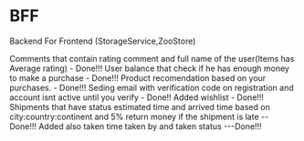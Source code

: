 # BFF
Backend For Frontend (StorageService,ZooStore)

Comments that contain rating comment and full name of the user(Items has Average rating) - Done!!!
User balance that check if he has enough money to make a purchase - Done!!!
Product recomendation based on your purchases. -  Done!!!
Seding email with verification code  on registration and account isnt active until you verify - Done!!
Added wishlist - Done!!!
Shipments that have status estimated time and arrived time based on city:country:continent and 5% return money if the shipment is late -- Done!!!
Added also taken time taken by  and taken status ---Done!!!



